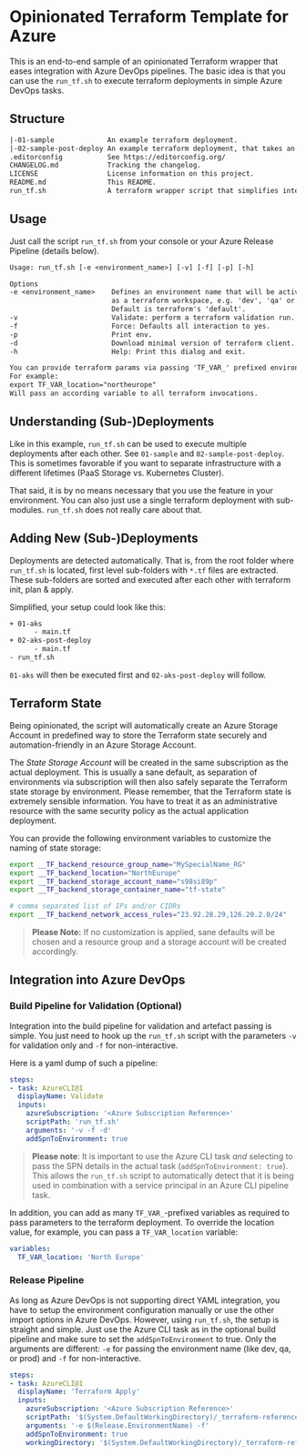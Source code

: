 # Opinionated Terraform Template for Azure

This is an end-to-end sample of an opinionated Terraform wrapper that eases integration with Azure DevOps pipelines. The basic idea is that you can use the `run_tf.sh` to execute terraform deployments in simple Azure DevOps tasks.

## Structure

```txt
|-01-sample             An example terraform deployment.
|-02-sample-post-deploy An example terraform deployment, that takes an indirect dependency on 01-sample.
.editorconfig           See https://editorconfig.org/
CHANGELOG.md            Tracking the changelog.
LICENSE                 License information on this project.
README.md               This README.
run_tf.sh               A terraform wrapper script that simplifies integration with Azure DevOps.
```

## Usage

Just call the script ```run_tf.sh``` from your console or your Azure Release Pipeline (details below).

```txt
Usage: run_tf.sh [-e <environment_name>] [-v] [-f] [-p] [-h]

Options
-e <environment_name>    Defines an environment name that will be activated
                         as a terraform workspace, e.g. 'dev', 'qa' or 'prod'.
                         Default is terraform's 'default'.
-v                       Validate: perform a terraform validation run.
-f                       Force: Defaults all interaction to yes.
-p                       Print env.
-d                       Download minimal version of terraform client.
-h                       Help: Print this dialog and exit.

You can provide terraform params via passing 'TF_VAR_' prefixed environment vars.
For example:
export TF_VAR_location="northeurope"
Will pass an according variable to all terraform invocations.
```

## Understanding (Sub-)Deployments

Like in this example, `run_tf.sh` can be used to execute multiple deployments after each other. See `01-sample` and `02-sample-post-deploy`. This is sometimes favorable if you want to separate infrastructure with a different lifetimes (PaaS Storage vs. Kubernetes Cluster).

That said, it is by no means necessary that you use the feature in your environment. You can also just use a single terraform deployment with sub-modules. `run_tf.sh` does not really care about that.

## Adding New (Sub-)Deployments

Deployments are detected automatically. That is, from the root folder where `run_tf.sh` is located, first level sub-folders with `*.tf` files are extracted. These sub-folders are sorted and executed after each other with terraform init, plan & apply.

Simplified, your setup could look like this:
```sh
+ 01-aks
      - main.tf
+ 02-aks-post-deploy
      - main.tf
- run_tf.sh
```

`01-aks` will then be executed first and `02-aks-post-deploy` will follow.

## Terraform State

Being opinionated, the script will automatically create an Azure Storage Account in predefined way to store the Terraform state securely and automation-friendly in an Azure Storage Account.

The *State Storage Account* will be created in the same subscription as the actual deployment. This is usually a sane default, as separation of environments via subscription will then also safely separate the Terraform state storage by environment. Please remember, that the Terraform state is extremely sensible information. You have to treat it as an administrative resource with the same security policy as the actual application deployment.

You can provide the following environment variables to customize the naming of state storage:

```sh
export __TF_backend_resource_group_name="MySpecialName_RG"
export __TF_backend_location="NorthEurope"
export __TF_backend_storage_account_name="s98si89p"
export __TF_backend_storage_container_name="tf-state"

# comma separated list of IPs and/or CIDRs 
export __TF_backend_network_access_rules="23.92.28.29,126.20.2.0/24"
```

> **Please Note:** If no customization is applied, sane defaults will be chosen and a resource group and a storage account will be created accordingly.

## Integration into Azure DevOps

### Build Pipeline for Validation (Optional)

Integration into the build pipeline for validation and artefact passing is simple. You just need to hook up the `run_tf.sh` script with the parameters `-v` for validation only and `-f` for non-interactive.

Here is a yaml dump of such a pipeline:

```yaml
steps:
- task: AzureCLI@1
  displayName: Validate
  inputs:
    azureSubscription: '<Azure Subscription Reference>'
    scriptPath: 'run_tf.sh'
    arguments: '-v -f -d'
    addSpnToEnvironment: true
```

> **Please note**: It is important to use the Azure CLI task *and* selecting to pass the SPN details in the actual task (`addSpnToEnvironment: true`). This allows the `run_tf.sh` script to automatically detect that it is being used in combination with a service principal in an Azure CLI pipeline task.

In addition, you can add as many `TF_VAR_`-prefixed variables as required to pass parameters to the terraform deployment. To override the location value, for example, you can pass a `TF_VAR_location` variable:

```yaml
variables:
  TF_VAR_location: 'North Europe'
```

### Release Pipeline

As long as Azure DevOps is not supporting direct YAML integration, you have to setup the environment configuration manually or use the other import options in Azure DevOps.
However, using `run_tf.sh`, the setup is straight and simple. Just use the Azure CLI task as in the optional build pipeline and make sure to set the `addSpnToEnvironment` to true. Only the arguments are different: `-e` for passing the environment name (like dev, qa, or prod) and `-f` for non-interactive.

```yaml
steps:
- task: AzureCLI@1
  displayName: 'Terraform Apply'
  inputs:
    azureSubscription: '<Azure Subscription Reference>'
    scriptPath: '$(System.DefaultWorkingDirectory)/_terraform-reference/run_tf.sh'
    arguments: '-e $(Release.EnvironmentName) -f'
    addSpnToEnvironment: true
    workingDirectory: '$(System.DefaultWorkingDirectory)/_terraform-reference'
```
